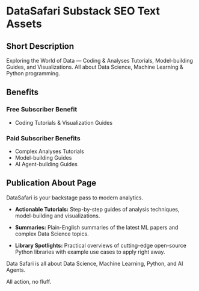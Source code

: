 # DataSafari Substack SEO Text Assets

## Short Description

Exploring the World of Data — Coding & Analyses Tutorials, Model-building Guides, and Visualizations. All about Data Science, Machine Learning & Python programming.

## Benefits

### Free Subscriber Benefit

- Coding Tutorials & Visualization Guides

### Paid Subscriber Benefits

- Complex Analyses Tutorials
- Model-building Guides
- AI Agent-building Guides

## Publication About Page

DataSafari is your backstage pass to modern analytics.

- **Actionable Tutorials:** Step-by-step guides of analysis techniques, model-building and visualizations.

- **Summaries:** Plain-English summaries of the latest ML papers and complex Data Science topics.

- **Library Spotlights:** Practical overviews of cutting-edge open-source Python libraries with example use cases to apply right away.

Data Safari is all about Data Science, Machine Learning, Python, and AI Agents.

All action, no fluff.
